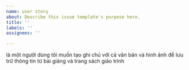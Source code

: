 ```yaml
---
name: user story
about: Describe this issue template's purpose here.
title: ''
labels: ''
assignees: ''

---
```


là một người dùng
tôi muốn tạo ghi chú với cả văn bản và hình ảnh
để lưu trữ thông tin từ bài giảng và trang sách giáo trình
